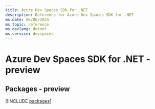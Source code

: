 ```yaml
---
title: Azure Dev Spaces SDK for .NET
description: Reference for Azure Dev Spaces SDK for .NET
ms.date: 06/06/2024
ms.topic: reference
ms.devlang: dotnet
ms.service: devspaces
---
```

# Azure Dev Spaces SDK for .NET - preview
## Packages - preview
[!INCLUDE [packages](dev-spaces-index.md)]